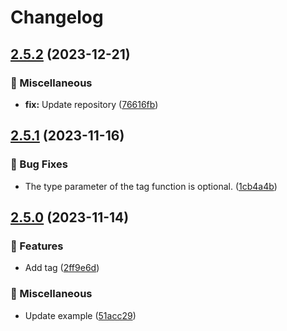 # Changelog

## [2.5.2](https://github.com/Meqn/diy-log/compare/v2.5.1...v2.5.2) (2023-12-21)


### 🚚 Miscellaneous

* **fix:** Update repository ([76616fb](https://github.com/Meqn/diy-log/commit/76616fbe5a255c4a413e9ea36638038530075674))

## [2.5.1](https://github.com/Meqn/diy-log/compare/v2.5.0...v2.5.1) (2023-11-16)


### 🐛 Bug Fixes

* The type parameter of the tag function is optional. ([1cb4a4b](https://github.com/Meqn/diy-log/commit/1cb4a4baf7e4b75659f9942d1fb1c40b1aea14f9))

## [2.5.0](https://github.com/Meqn/diy-log/compare/v2.4.1...v2.5.0) (2023-11-14)


### 🚀 Features

* Add tag ([2ff9e6d](https://github.com/Meqn/diy-log/commit/2ff9e6d4745e52802c34c24937e401906a6ad424))


### 🚚 Miscellaneous

* Update example ([51acc29](https://github.com/Meqn/diy-log/commit/51acc2990fd0935c7fe7582b64ea8296274c81c3))
